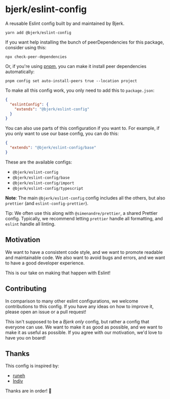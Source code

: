 # bjerk/eslint-config

A reusable Eslint config built by and maintained by Bjerk.

```shell
yarn add @bjerk/eslint-config
```

If you want help installing the bunch of peerDependencies for this package,
consider using this:

```shell
npx check-peer-dependencies
```

Or, if you're using [pnpm], you can make it install peer dependencies
automatically:

```shell
pnpm config set auto-install-peers true --location project
```

[pnpm]: https://pnpm.io/

To make all this config work, you only need to add this to `package.json`:

```json
{
  "eslintConfig": {
    "extends": "@bjerk/eslint-config"
  }
}
```

You can also use parts of this configuration if you want to. For example, if you
only want to use our base config, you can do this:

```json
{
  "extends": "@bjerk/eslint-config/base"
}
```

These are the available configs:

- `@bjerk/eslint-config`
- `@bjerk/eslint-config/base`
- `@bjerk/eslint-config/import`
- `@bjerk/eslint-config/typescript`

**Note**: The main `@bjerk/eslint-config` config includes all the others, but
also `prettier` (and `eslint-config-prettier`).

Tip: We often use this along with `@simenandre/prettier`, a shared Prettier
config. Typically, we recommend letting `prettier` handle all formatting, and
`eslint` handle all linting.

## Motivation

We want to have a consistent code style, and we want to promote readable and
maintainable code. We also want to avoid bugs and errors, and we want to have a
good developer experience.

This is our take on making that happen with Eslint!

## Contributing

In comparison to many other eslint configurations, we welcome contributions to
this config. If you have any ideas on how to improve it, please open an issue or
a pull request!

This isn't supposed to be a _Bjerk only_ config, but rather a config that
everyone can use. We want to make it as good as possible, and we want to make it
as useful as possible. If you agree with our motivation, we'd love to have you
on board!

## Thanks

This config is inspired by:

- [runeh](https://github.com/runeh/typical-fetch/blob/main/.eslintrc.json)
- [Indiv](https://github.com/indivorg/eslint-config)

Thanks are in order! 🙏
